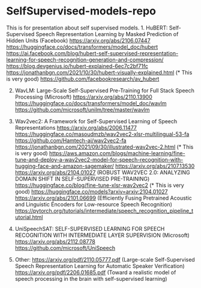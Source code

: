 # SelfSupervised-models-repo
This is for presentation about self supervised models.
  1. 
      HuBERT: Self-Supervised Speech Representation Learning by Masked Prediction of Hidden Units (Facebook)
      https://arxiv.org/abs/2106.07447
      https://huggingface.co/docs/transformers/model_doc/hubert
      https://ai.facebook.com/blog/hubert-self-supervised-representation-learning-for-speech-recognition-generation-and-compression/
      https://blog.devgenius.io/hubert-explained-6ec7c2bf71fc
      https://jonathanbgn.com/2021/10/30/hubert-visually-explained.html (* This is very good)
      https://github.com/facebookresearch/av_hubert
      
  2. 
      WavLM: Large-Scale Self-Supervised Pre-Training for Full Stack Speech Processing (Microsoft)
      https://arxiv.org/abs/2110.13900
      https://huggingface.co/docs/transformers/model_doc/wavlm
      https://github.com/microsoft/unilm/tree/master/wavlm
  
  3. 
      Wav2vec2: A Framework for Self-Supervised Learning of Speech Representations
      https://arxiv.org/abs/2006.11477
      https://huggingface.co/masoudmzb/wav2vec2-xlsr-multilingual-53-fa
      https://github.com/Hamtech-ai/wav2vec2-fa
      https://jonathanbgn.com/2021/09/30/illustrated-wav2vec-2.html (* This is very good)
      https://aws.amazon.com/blogs/machine-learning/fine-tune-and-deploy-a-wav2vec2-model-for-speech-recognition-with-hugging-face-and-amazon-sagemaker/
      https://arxiv.org/abs/2107.13530
      https://arxiv.org/abs/2104.01027 (ROBUST WAV2VEC 2.0: ANALYZING DOMAIN SHIFT IN SELF-SUPERVISED PRE-TRAINING)
      https://huggingface.co/blog/fine-tune-xlsr-wav2vec2 (* This is very good)
      https://huggingface.co/models?arxiv=arxiv:2104.01027
      https://arxiv.org/abs/2101.06699 (Efficiently Fusing Pretrained Acoustic and Linguistic Encoders for Low-resource Speech Recognition)
      https://pytorch.org/tutorials/intermediate/speech_recognition_pipeline_tutorial.html
      
  4.  
      UniSpeechSAT: SELF-SUPERVISED LEARNING FOR SPEECH RECOGNITION WITH INTERMEDIATE LAYER SUPERVISION (Microsoft)
      https://arxiv.org/abs/2112.08778
      https://github.com/microsoft/UniSpeech
      
 5. Other:
      https://arxiv.org/pdf/2110.05777.pdf (Large-scale Self-Supervised Speech Representation Learning for Automatic Speaker Verification)
      https://arxiv.org/pdf/2206.01685.pdf (Toward a realistic model of speech processing in the brain with self-supervised learning)
